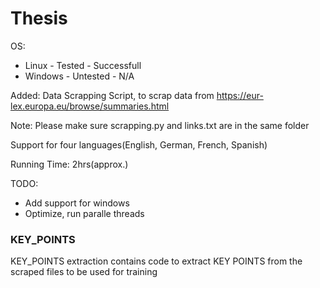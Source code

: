 # Thesis

OS: 
* Linux - Tested - Successfull
* Windows - Untested - N/A 

Added: Data Scrapping Script, to scrap data from https://eur-lex.europa.eu/browse/summaries.html

Note: Please make sure scrapping.py and links.txt are in the same folder

Support for four languages(English, German, French, Spanish)

Running Time: 2hrs(approx.)

TODO: 
* Add support for windows
* Optimize, run paralle threads


### KEY_POINTS

KEY_POINTS extraction contains code to extract KEY POINTS from the 
scraped files to be used for training


